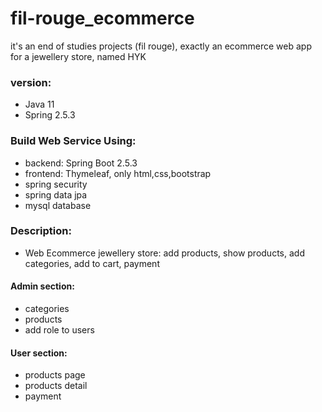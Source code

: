 # fil-rouge_ecommerce
it's an end of studies projects (fil rouge), exactly an ecommerce web app for a jewellery store, named HYK

### version:
+ Java 11
+ Spring 2.5.3
### Build Web Service Using:
+ backend: Spring Boot 2.5.3
+ frontend: Thymeleaf, only html,css,bootstrap
+ spring security
+ spring data jpa
+ mysql database

### Description:
+ Web Ecommerce jewellery store: add products, show products, 
  add categories, add to cart, payment

#### Admin section:
+ categories
+ products
+ add role to users
#### User section:
+ products page
+ products detail
+ payment


